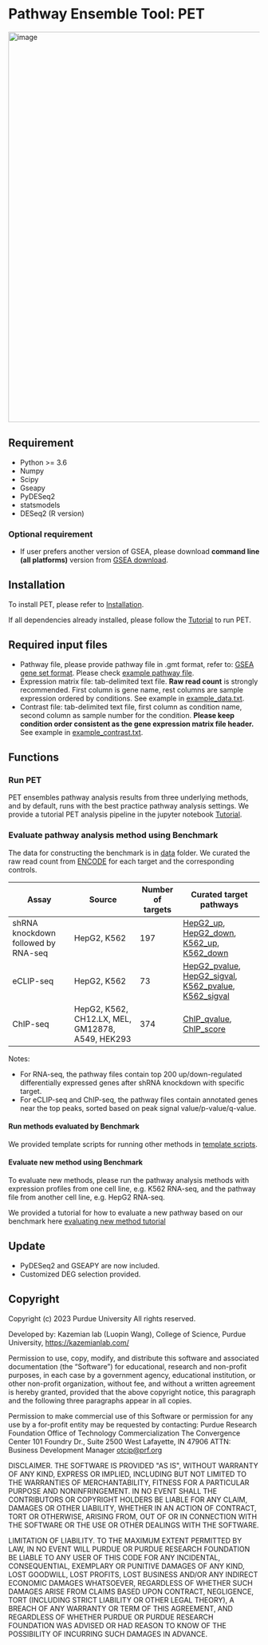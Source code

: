 # Pathway Ensemble Tool: PET
<img width="781" alt="image" src="https://user-images.githubusercontent.com/16437494/207137637-32dec909-145c-4a3a-9421-57f62189dfb2.png">

## Requirement
* Python >= 3.6
* Numpy
* Scipy
* Gseapy
* PyDESeq2
* statsmodels
* DESeq2 (R version)

### Optional requirement
* If user prefers another version of GSEA, please download **command line (all platforms)** version from [GSEA download](http://www.gsea-msigdb.org/gsea/downloads.jsp).

## Installation
To install PET, please refer to [Installation](https://github.com/hedgehug/PET/blob/main/Installation.md).

If all dependencies already installed, please follow the [Tutorial](https://github.com/hedgehug/PET/blob/main/run_PET_tutorial.ipynb) to run PET.

## Required input files
* Pathway file, please provide pathway file in .gmt format, refer to: [GSEA gene set format](https://software.broadinstitute.org/cancer/software/gsea/wiki/index.php/Data_formats#Gene_Set_Database_Formats). Please check [example pathway file](https://github.com/hedgehug/PET/blob/main/example/c2.cp.kegg.v2023.1.Hs.symbols.gmt). 
* Expression matrix file: tab-delimited text file. **Raw read count** is strongly recommended. First column is gene name, rest columns are sample expression ordered by conditions. See example in [example_data.txt](https://github.com/hedgehug/PET/tree/main/example/example_data.txt). 
* Contrast file: tab-delimited text file, first column as condition name, second column as sample number for the condition. **Please keep condition order consistent as the gene expression matrix file header.** See example in [example_contrast.txt](https://github.com/hedgehug/PET/tree/main/example/example_contrast.txt). 

## Functions

### Run PET
PET ensembles pathway analysis results from three underlying methods, and by default, runs with the best practice pathway analysis settings.
We provide a tutorial PET analysis pipeline in the jupyter notebook [Tutorial](https://github.com/hedgehug/PET/blob/main/run_PET_tutorial.ipynb).

### Evaluate pathway analysis method using Benchmark

The data for constructing the benchmark is in [data](https://github.com/hedgehug/PET/tree/main/data) folder. We curated the raw read count from [ENCODE](https://www.encodeproject.org/) for each target and the corresponding controls. 


| Assay     | Source                                     | Number of targets | Curated target pathways                                                                                                                                                                                                                                                                                                                                                                    |
|-----------|--------------------------------------------|-------------------|--------------------------------------------------------------------------------------------------------------------------------------------------------------------------------------------------------------------------------------------------------------------------------------------------------------------------------------------------------------------------------------------|
| shRNA knockdown followed by RNA-seq| HepG2, K562                                |197| [HepG2_up](https://github.com/hedgehug/PET/blob/main/data/ENCODE_HepG2_RNA_up.gmt), [HepG2_down](https://github.com/hedgehug/PET/blob/main/data/ENCODE_HepG2_RNA_down.gmt), [K562_up](https://github.com/hedgehug/PET/blob/main/data/ENCODE_K562_RNA_up.gmt), [K562_down](https://github.com/hedgehug/PET/blob/main/data/ENCODE_K562_RNA_down.gmt)                                         |
| eCLIP-seq | HepG2, K562                                |73| [HepG2_pvalue](https://github.com/hedgehug/PET/blob/main/data/ENCODE_HepG2_eCLIP_pval.gmt), [HepG2_sigval](https://github.com/hedgehug/PET/blob/main/data/ENCODE_HepG2_eCLIP_signal_value.gmt), [K562_pvalue](https://github.com/hedgehug/PET/blob/main/data/ENCODE_K562_eCLIP_pval.gmt), [K562_sigval](https://github.com/hedgehug/PET/blob/main/data/ENCODE_K562_eCLIP_signal_value.gmt) |                                                                                                                                                   |
| ChIP-seq  | HepG2, K562, CH12.LX, MEL, GM12878, A549, HEK293 |374| [ChIP_qvalue](https://github.com/hedgehug/PET/blob/main/data/ENCODE_ChIP_seq_qvalue.gmt), [ChIP_score](https://github.com/hedgehug/PET/blob/main/data/ENCODE_ChIP_seq_peak_score.gmt)                                                                                                                                                                                                                                                                                   |

Notes: 
* For RNA-seq, the pathway files contain top 200 up/down-regulated differentially expressed genes after shRNA knockdown with specific target.
* For eCLIP-seq and ChIP-seq, the pathway files contain annotated genes near the top peaks, sorted based on peak signal value/p-value/q-value.

#### Run methods evaluated by Benchmark
We provided template scripts for running other methods in [template scripts](https://github.com/hedgehug/PET/tree/main/template_script).

#### Evaluate new method using Benchmark

To evaluate new methods, please run the pathway analysis methods with expression profiles from one cell line, e.g. K562 RNA-seq, and the pathway file from another cell line, e.g. HepG2 RNA-seq. 

We provided a tutorial for how to evaluate a new pathway based on our benchmark here [evaluating new method tutorial](https://github.com/hedgehug/PET/blob/main/evaluate_new_method.ipynb)

## Update
* PyDESeq2 and GSEAPY are now included.
* Customized DEG selection provided.

## Copyright
Copyright (c) 2023 Purdue University All rights reserved.

Developed by:  Kazemian lab (Luopin Wang), College of Science, Purdue University, https://kazemianlab.com/

Permission to use, copy, modify, and distribute this software and associated documentation (the “Software”) for educational, research and non-profit purposes, in each case by a government agency, educational institution, or other non-profit organization, without fee, and without a written agreement is hereby granted, provided that the above copyright notice, this paragraph and the following three paragraphs appear in all copies.
 
Permission to make commercial use of this Software or permission for any use by a for-profit entity may be requested by contacting:
Purdue Research Foundation
Office of Technology Commercialization
The Convergence Center
101 Foundry Dr., Suite 2500
West Lafayette, IN 47906
ATTN: Business Development Manager
otcip@prf.org
 
DISCLAIMER. THE SOFTWARE IS PROVIDED "AS IS", WITHOUT WARRANTY OF ANY KIND, EXPRESS OR IMPLIED, INCLUDING BUT NOT LIMITED TO THE WARRANTIES OF MERCHANTABILITY, FITNESS FOR A PARTICULAR PURPOSE AND NONINFRINGEMENT. IN NO EVENT SHALL THE CONTRIBUTORS OR COPYRIGHT HOLDERS BE LIABLE FOR ANY CLAIM, DAMAGES OR OTHER LIABILITY, WHETHER IN AN ACTION OF CONTRACT, TORT OR OTHERWISE, ARISING FROM, OUT OF OR IN CONNECTION WITH THE SOFTWARE OR THE USE OR OTHER DEALINGS WITH THE SOFTWARE.
 
LIMITATION OF LIABILITY. TO THE MAXIMUM EXTENT PERMITTED BY LAW, IN NO EVENT WILL PURDUE OR PURDUE RESEARCH FOUNDATION BE LIABLE TO ANY USER OF THIS CODE FOR ANY INCIDENTAL, CONSEQUENTIAL, EXEMPLARY OR PUNITIVE DAMAGES OF ANY KIND, LOST GOODWILL, LOST PROFITS, LOST BUSINESS AND/OR ANY INDIRECT ECONOMIC DAMAGES WHATSOEVER, REGARDLESS OF WHETHER SUCH DAMAGES ARISE FROM CLAIMS BASED UPON CONTRACT, NEGLIGENCE, TORT (INCLUDING STRICT LIABILITY OR OTHER LEGAL THEORY), A BREACH OF ANY WARRANTY OR TERM OF THIS AGREEMENT, AND REGARDLESS OF WHETHER PURDUE OR PURDUE RESEARCH FOUNDATION WAS ADVISED OR HAD REASON TO KNOW OF THE POSSIBILITY OF INCURRING SUCH DAMAGES IN ADVANCE.
